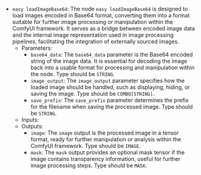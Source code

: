 - `easy loadImageBase64`: The node `easy loadImageBase64` is designed to load images encoded in Base64 format, converting them into a format suitable for further image processing or manipulation within the ComfyUI framework. It serves as a bridge between encoded image data and the internal image representation used in image processing pipelines, facilitating the integration of externally sourced images.
    - Parameters:
        - `base64_data`: The `base64_data` parameter is the Base64 encoded string of the image data. It is essential for decoding the image back into a usable format for processing and manipulation within the node. Type should be `STRING`.
        - `image_output`: The `image_output` parameter specifies how the loaded image should be handled, such as displaying, hiding, or saving the image. Type should be `COMBO[STRING]`.
        - `save_prefix`: The `save_prefix` parameter determines the prefix for the filename when saving the processed image. Type should be `STRING`.
    - Inputs:
    - Outputs:
        - `image`: The `image` output is the processed image in a tensor format, ready for further manipulation or analysis within the ComfyUI framework. Type should be `IMAGE`.
        - `mask`: The `mask` output provides an optional mask tensor if the image contains transparency information, useful for further image processing steps. Type should be `MASK`.
